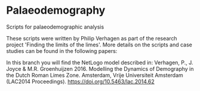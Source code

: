 # Palaeodemography
Scripts for palaeodemographic analysis

These scripts were written by Philip Verhagen as part of the research project 'Finding the limits of the limes'. More details on the scripts and case studies can be found in the following papers:

In this branch you will find the NetLogo model described in:
Verhagen, P., J. Joyce & M.R. Groenhuijzen 2016. Modelling the Dynamics of Demography in the Dutch Roman Limes Zone. Amsterdam, Vrije Universiteit Amsterdam  (LAC2014 Proceedings). https://doi.org/10.5463/lac.2014.62


